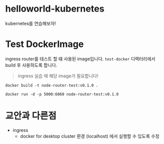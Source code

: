 # helloworld-kubernetes

kubernetes를 연습해보자!

# Test DockerImage

ingress router를 테스트 할 떄 사용된 image입니다.
`test-docker` 디렉터리에서 build 후 사용하도록 합니다.

> ingress 실습 때 해당 image가 필요합니다!

```shell
docker build -t node-router-test:v0.1.0 .

docker run -d -p 5000:6060 node-router-test:v0.1.0
```

# 교안과 다른점

- ingress
  - docker for desktop cluster 환경 (localhost) 에서 실행할 수 있도록 수정
